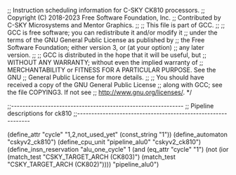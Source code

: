 ;; Instruction scheduling information for C-SKY CK810 processors.
;; Copyright (C) 2018-2023 Free Software Foundation, Inc.
;; Contributed by C-SKY Microsystems and Mentor Graphics.
;;
;; This file is part of GCC.
;;
;; GCC is free software; you can redistribute it and/or modify it
;; under the terms of the GNU General Public License as published by
;; the Free Software Foundation; either version 3, or (at your option)
;; any later version.
;;
;; GCC is distributed in the hope that it will be useful, but
;; WITHOUT ANY WARRANTY; without even the implied warranty of
;; MERCHANTABILITY or FITNESS FOR A PARTICULAR PURPOSE.  See the GNU
;; General Public License for more details.
;;
;; You should have received a copy of the GNU General Public License
;; along with GCC; see the file COPYING3.  If not see
;; <http://www.gnu.org/licenses/>.  */


;;-------------------------------------------------------------
;; Pipeline descriptions for ck810
;;-------------------------------------------------------------

(define_attr "cycle" "1,2,not_used_yet"
    (const_string "1"))
(define_automaton "cskyv2_ck810")
(define_cpu_unit "pipeline_alu0" "cskyv2_ck810")
(define_insn_reservation "alu_one_cycle" 1
    (and (eq_attr "cycle" "1")
	 (not (ior (match_test "CSKY_TARGET_ARCH (CK803)")
		   (match_test "CSKY_TARGET_ARCH (CK802)"))))
    "pipeline_alu0")
